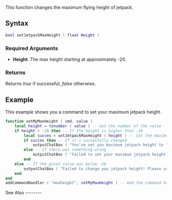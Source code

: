 This function changes the maximum flying height of jetpack.

Syntax
------

``` lua
bool setJetpackMaxHeight ( float Height )
```

### Required Arguments

-   **Height**: The max height starting at approximately -20.

### Returns

Returns *true* if successful, *false* otherwise.

Example
-------

<section name="Client" class="client" show="true">
This example shows you a command to set your maximum jetpack height.

``` lua
function setMyMaxHeight ( cmd, value )
    local height = tonumber ( value ) -- Get the number of the value
    if height > -20 then -- If the height is higher than -20
        local succes = setJetpackMaxHeight ( height ) -- Set the maximum height
        if succes then -- If it's succesfully changed
            outputChatBox ( "You've set you maximum jetpack height to "..height.."!", 0, 255, 0 ) -- Send the client a succes message
        else -- If there was something wrong
            outputChatBox ( "Failed to set your maximum jetpack height to "..height.."!", 255, 0, 0 ) -- Send the client an error message
        end
    else -- If the given value was below -20
        outputChatBox ( "Failed to change you jetpack height! Please use a number above -20." , 255, 0, 0 ) -- Send the client an error message
    end
end
addCommandHandler ( "maxheight", setMyMaxHeight ) -- Add the command handler
```

</section>
See Also
--------
